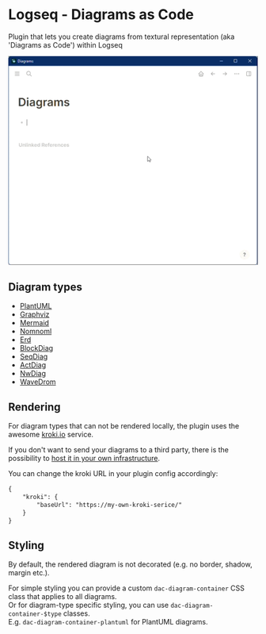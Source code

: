 # Logseq - Diagrams as Code

Plugin that lets you create diagrams from textural representation (aka 'Diagrams as Code') within Logseq

![Demo](demo.gif)

## Diagram types

- [PlantUML](https://plantuml.com/)
- [Graphviz](https://graphviz.org/)
- [Mermaid](https://mermaid-js.github.io/mermaid/#/)
- [Nomnoml](https://www.nomnoml.com/)
- [Erd](https://hackage.haskell.org/package/erd)
- [BlockDiag](http://blockdiag.com/en/blockdiag/index.html)
- [SeqDiag](http://blockdiag.com/en/seqdiag/index.html)
- [ActDiag](http://blockdiag.com/en/actdiag/index.html)
- [NwDiag](http://blockdiag.com/en/nwdiag/index.html)
- [WaveDrom](https://wavedrom.com/)

## Rendering

For diagram types that can not be rendered locally, the plugin uses the awesome [kroki.io](https://kroki.io/)
service.

If you don't want to send your diagrams to a third party, there is the possibility
to [host it in your own infrastructure](https://docs.kroki.io/kroki/setup/install/).

You can change the kroki URL in your plugin config accordingly:

    {
        "kroki": {
            "baseUrl": "https://my-own-kroki-serice/"
        }
    }

## Styling

By default, the rendered diagram is not decorated (e.g. no border, shadow, margin etc.).

For simple styling you can provide a custom `dac-diagram-container` CSS class that applies to all diagrams.     
Or for diagram-type specific styling, you can use `dac-diagram-container-$type` classes.     
E.g. `dac-diagram-container-plantuml` for PlantUML diagrams.



